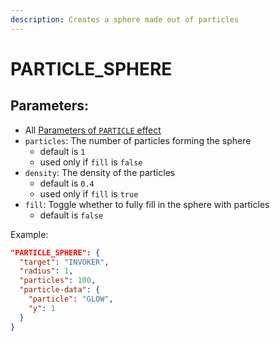 ```yaml
---
description: Creates a sphere made out of particles
---
```


# PARTICLE\_SPHERE

## Parameters:

* All [Parameters of `PARTICLE` effect](particle.md#parameters)
* `particles`: The number of particles forming the sphere
  * default is `1`
  * used only if `fill` is `false`
* `density`: The density of the particles
  * default is `0.4`
  * used only if `fill` is `true`
* `fill`: Toggle whether to fully fill in the sphere with particles
  * default is `false`

Example:

```json
"PARTICLE_SPHERE": {
  "target": "INVOKER",
  "radius": 1,
  "particles": 100,
  "particle-data": {
    "particle": "GLOW",
    "y": 1
  }
}
```
